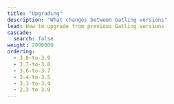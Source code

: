 ```yaml
---
title: "Upgrading"
description: "What changes between Gatling versions"
lead: How to upgrade from previous Gatling versions
cascade:
  search: false
weight: 2090000
ordering:
  - 3.8-to-3.9
  - 3.7-to-3.8
  - 3.6-to-3.7
  - 3.4-to-3.5
  - 3.3-to-3.4
  - 2.3-to-3.0
---
```

